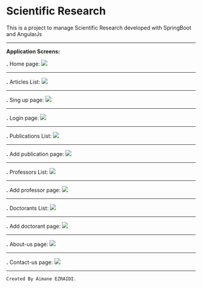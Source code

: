 # Scientific Research
This is a project to manage Scientific Research developed with SpringBoot and AngularJs

---
 **Application Screens:**
 
 **.** Home page:
 ![](https://i.imgur.com/dPv19IG.png)
 

---
**.** Articles List:
![](https://i.imgur.com/rTNhKms.png)


---
**.** Sing up page:
![](https://i.imgur.com/teie25k.png)


---
**.** Login page:
![](https://i.imgur.com/z7HyLBk.png)


---


**.** Publications List:
![](https://i.imgur.com/HFxfoOs.png)


---

**.** Add publication page:
![](https://i.imgur.com/rcu1tFe.png)



---

**.** Professors List:
![](https://i.imgur.com/KzmAc7q.png)



---
**.** Add professor page:
![](https://i.imgur.com/ROb8oCt.png)


---
**.** Doctorants List:
![](https://i.imgur.com/S3BufLu.png)


---
**.** Add doctorant page:
![](https://i.imgur.com/NZO0NVj.png)


---
**.** About-us page:
![](https://i.imgur.com/neGrTYz.png)


---
**.** Contact-us page:
![](https://i.imgur.com/2qkOhwR.png)


---
~~~~
Created By Aimane EZRAIDI.
~~~~
